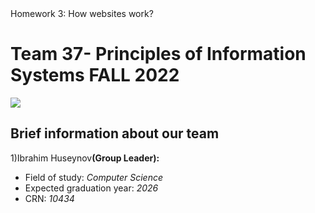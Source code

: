 <!DOCTYPE html>
<!-- 
    SITE 1101 Principles of Information Systems Fall 2022 
    (c)2022 by Name Surname 
    Submitted in partial fulfillment of the requirements of the course.
-->
<html>
    <head>
    Homework 3: How websites work?    
    </head>
    <body>
      

<h1 text-align:center>Team 37- Principles of Information Systems FALL 2022</h1>
        <img text-align:center src="/Users/ibrahimhuseynov/github-classroom/ADA-SITE-SITE1101-2022-Fall/website-team-37/media/ada_logo_white.png"/>
        <h2 text-align:center> Brief information about our team</h2>
        <p text-align:center>1)Ibrahim Huseynov<strong>(Group Leader):</strong></p>
        <ul>
            <li text-align:center>Field of study: <em> Computer Science</em></li>
            <li text-align:center>Expected graduation year: <em> 2026</em></li>
            <li text-align:center>CRN:<em> 10434</em></li>
        </ul>
</body>
</html>
